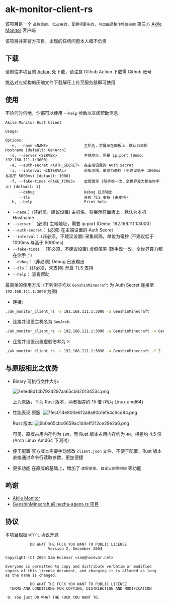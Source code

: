 # ak-monitor-client-rs

该项目是一个 `高性能的`、`低占用的`、`配置项更多的`、`可自由调整作弊倍率的` 第三方 [Akile Monitor](https://github.com/akile-network/akile_monitor) 客户端

该项目并非官方项目，出现的任何问题本人概不负责

## 下载

请前往本项目的 [Action](https://github.com/GenshinMinecraft/ak_monitor_client_rs/actions) 处下载，请注意 Github Action 下载需 Github 账号

挑选对应架构的压缩文件下载解压上传至服务器即可使用

## 使用

不论何时何地，你都可以使用 `--help` 参数以查阅帮助信息

```
Akile Monitor Rust Client

Usage: 

Options:
  -n, --name <NAME>                主机名，将展示在面板上，默认为本机 Hostname [default: GenArch]
  -s, --server <SERVER>            主端地址，需要 ip:port (Demo: 192.168.111.1:3000)
  -a, --auth-secret <AUTH_SECRET>  在主端设置的 Auth Secret
  -i, --interval <INTERVAL>        采集间隔，单位为毫秒 (不建议低于 1000ms 与高于 5000ms) [default: 1000]
  -f, --fake-times <FAKE_TIMES>    虚假倍率 (随手改一改，全世界算力都在你手上) [default: 1]
      --debug                      Debug 日志输出
      --tls                        开启 TLS 支持 (未支持)
  -h, --help                       Print help
```

- `--name`： (非必须，建议设置) 主机名，将展示在面板上，默认为本机 Hostname
- `--server`： (必须) 主端地址，需要 ip:port (Demo: 192.168.111.1:3000)
- `--auth-secret`： (必须) 在主端设置的 Auth Secret
- `--interval`： (非必须，不建议设置) 采集间隔，单位为毫秒 (不建议低于 1000ms 与高于 5000ms)
- `--fake-times`： (非必须，不建议设置) 虚假倍率 (随手改一改，全世界算力都在你手上)
- `--debug`： (非必须) Debug 日志输出
- `--tls`： (非必须，未支持) 开启 TLS 支持
- `--help`： 查看帮助

最简单的使用方法: (下列例子均以 `GenshinMinecraft` 为 Auth Secret 连接至 `192.168.111.1:3090` 为例)
- 连接:
```bash
./ak_monitor_client_rs -s 192.168.111.1:3090 -a GenshinMinecraft
```

- 连接并设置主机名为 `GenArch`:
```bash
./ak_monitor_client_rs -s 192.168.111.1:3090 -a GenshinMinecraft -n GenArch
```

- 连接并设置设置虚假倍率为 `2`:
```bash
./ak_monitor_client_rs -s 192.168.111.1:3090 -a GenshinMinecraft -f 2
```

## 与原版相比之优势

- Binary 可执行文件大小:
  
  ![2e1ed8d14b7924297aa65cb62013453c.png](https://ice.frostsky.com/2024/12/05/2e1ed8d14b7924297aa65cb62013453c.png)
  
  上为原版，下为 Rust 版本，两者相差约 15 倍 (均为 Linux amd64)

- 性能表现
  原版:
  ![7fec014e900e612a8a90b1efe4c6cd84.png](https://ice.frostsky.com/2024/12/05/7fec014e900e612a8a90b1efe4c6cd84.png)

  Rust 版本:
  ![6b0a65cbc6659ac1d4eff212ce29e2a6.png](https://ice.frostsky.com/2024/12/05/6b0a65cbc6659ac1d4eff212ce29e2a6.png)
  
  可见，原版占用内存约为 `18M`，而 Rust 版本占用内存约为 `4M`，相差约 4.5 倍  (Arch Linux Amd64 下测试)

- 便于配置
  官方版本需要手动修改 `client.json` 文件，不便于配置，Rust 版本直接通过命令行读取参数，更加便捷
- 更多功能
  在原版的基础上，增加了 `虚假倍率`、`自定义间隔时间` 等功能

## 鸣谢
- [Akile Monitor](https://github.com/akile-network/akile_monitor)
- [GenshinMinecraft 的 nezha-agent-rs 项目](https://github.com/GenshinMinecraft/nezha-agent-rs)

## 协议

本项目根据 `WTFPL` 协议开源

```license
           DO WHAT THE FUCK YOU WANT TO PUBLIC LICENSE
                   Version 2, December 2004

Copyright (C) 2004 Sam Hocevar <sam@hocevar.net>

Everyone is permitted to copy and distribute verbatim or modified
copies of this license document, and changing it is allowed as long
as the name is changed.

           DO WHAT THE FUCK YOU WANT TO PUBLIC LICENSE
  TERMS AND CONDITIONS FOR COPYING, DISTRIBUTION AND MODIFICATION

 0. You just DO WHAT THE FUCK YOU WANT TO.
```